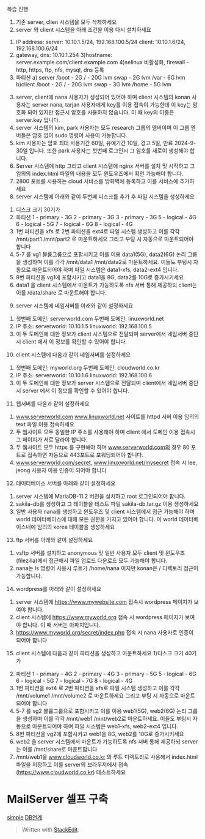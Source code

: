 복습 진행 

1. 기존 server, clien 시스템을 모두 삭제하세요
2. server 와 client 시스템을 아래 조건을 이용 다시 설치하세요
1) IP address: 
  server: 10.10.1.5/24, 192.168.100.5/24
  client: 10.10.1.6/24, 192.168.100.6/24
2) gateway, dns: 10.10.1.254
3)hostname: server.example.com/client.example.com
4)selinux 비활성화, firewall - http, https, ftp, nfs, mysql, dns 등록
5) 파티션
  a) server
  /boot - 2G
  /        - 20G lvm
  swap  - 2G   lvm
 /var    -  6G  lvm
 b)client
 /boot  - 2G
 /        - 20G lvm
swap   - 3G   lvm
/home - 5G  lvm
3. server, client에 nana 사용자가 생성되어 있어야 하며 client 시스템의 konan 사용자는 server nana, tarjan  사용자에게
   key를 이용 접속이 가능한데 이 key는 암호화 되어 있지만 접근시 암호를 사용하지 않습니다. 이 때 key의 이름은
   server.key 입니다.
4. server 시스템의 kim, park 사용자는 모두 research 그룹의 멤버이며 이 그룹 멤버들은 암호 없이 sudo 명령어 사용이
  가능합니다.
5. kim 사용자는 암호 최대 사용기간 60일, 유예기간 10일, 경고 5일, 만료 2024-9-30일 입니다. 
   또한 park 사용자는 첫번째 로그인시 그 암호를 새로이 생성해야 합니다.
6. Server 시스템에 http 그리고 client 시스템에 nginx 서버를 설치 및 시작하고 그 임의의 index.html 파일의 내용을
   모두 윈도우즈에서 확인 가능해야 합니다.
7. 2800 포트를 사용하는 cloud 서비스를 방화벽에 등록하고 이를 서비스에 추가하세요
8. server 시스템에 아래와 같이 두번째 디스크를 추가 후 파일 시스템을 생성하세요
1) 디스크 크기 30기가
2) 파티션
   1 - primary - 3G
   2 - primary - 3G
   3 - primary - 3G
   5 - logical  - 4G
   6 - logical  - 5G
   7 - logical  - 6G
   8 - logical  - 4G
3) 1번 파티션을 xfs 로 2번 파티션을 ext4로 파일 시스템 생성하고 이를 각각 /mnt/part1 /mnt/part2 로 마운트하세요
   그리고 부팅 시 자동으로 마운트되어야 합니다
4) 5-7 를 vg1 볼륨그룹으로 포함시키고 이를 이용 data1(5G), data2(6G) 논리 그룹을 생성하며 이를 각각 /mnt/data1 /mnt/data2로 
   마운트하세요. 이들도 부팅시 자동으로 마운트되어야 하며 파일 시스템은 data1-xfs, data2-ext4 입니다.
5) 8번 파티션을 vg1에 포함시키고 data1을 8G, data2를 10G로 증가시키세요
6) data1 을 client 시스템에서 마운트가 가능하도록 nfs 서버 통해 제공하되 client는 이를 /data/share 로 마운트해야 합니다.

9. server 시스템에 네임서버를 아래와 같이 설정하세요
1) 첫번째 도메인: serverworld.com  두번째 도메인: linuxworld.net
2) IP 주소: serverworld: 10.10.1.5   linuxworld: 192.168.100.5
3) 이 두 도메인에 대한 정보가 client 시스템으로 전달되며 server에서 네임서버 중단 시 client 에서 이 정보를 확인할 수
   있어야 합니다.

10. client  시스템에 다음과 같이 네임서버를 설정하세요
1) 첫번째 도메인: myworld.org  두번째 도메인: cloudworld.co.kr 
2) IP 주소: serverworld: 10.10.1.6   linuxworld: 192.168.100.6
3) 이 두 도메인에 대한 정보가 server 시스템으로 전달되며 client에서 네임서버 중단 시 server 에서 이 정보를 확인할 수
   있어야 합니다.

11. 웹서버를 다음과 같이 설정하세요
1) www.serverworld.com   www.linuxworld.net 사이트를 httpd 서버 이용 임의의 text  파일 이용 접속하세요
2) 두 웹사이트 모두 동일한 IP 주소를 사용해야 하며 client 에서 도메인 이용 접속시 그 페이지가 서로 달라야 합니다.
3) 두 웹사이트 모두 https 를 구현해야 하며 www.serverworld.com의 경우 80 포트로 접속하면 자동으로 443포트로
   포워딩되어야 합니다.
4) www.serverworld.com/secret, www.linuxworld.net/mysecret 접속 시 lee, jeong 사용자 이용 인증이 되어야 합니다

12. 데이터베이스 서버를 아래와 같이 설정하세요
1) server 시스템에 MariaDB-11.2 버전을 설치하고 root 로그인되어야 합니다.
2) sakila-db를 생성하고 그 테이블을 테스트 파일 sakila-db.tar.gz 이용 생성하세요
3) 일반 사용자 nana를 생성하고 윈도우즈 및 client 시스템에서 접근 가능해야 하며 world 데이터베이스에 대해
   모든 권한을 가지고 있어야 합니다. 이 world 데이터베이스내에 임의의 korea 테이블을 생성하세요

13. ftp 서버를 아래와 같이 설정하세요
1) vsftp 서버를 설치하고 anonymous 및 일반 사용자 모두 client 및 윈도우즈(filezilla)에서 접근해서 파일 업로드 다운로드 모두
   가능해야 합니다.
2) nana는 ls 명령어 사용시 루트가 /home/nana 이지만 konan은 / 디렉토리 접근이 가능합니다.

14. wordpress를 아래와 같이 설정하세요
 1) server 시스템에 https://www.mywebsite.com 접속시 wordpress 페이지가 보여야 합니다.
 2) client  시스템에 https://www.myworld.org 접속 시 wordpress 페이지가 보여야 합니다. 이 때 서버는 아파치입니다.
 3) https://www.myworld.org/secret/index.php 접속 시 nana 사용자로 인증이 되어야 합니다

15. client 시스템에 다음과 같이 파티션을 생성하고 마운트하세요
 1)디스크 크기 40기가
 2) 파티션
   1 - primary - 4G
   2 - primary - 4G
   3 - primary - 5G
   5 - logical  - 6G
   6 - logical  - 5G
   7 - logical  - 7G
   8 - logical  - 4G
3) 1번 파티션을 ext4 로 2번 파티션을 xfs로 파일 시스템 생성하고 이를 각각 /mnt/volume1 /mnt/volume2 로 마운트하세요
   그리고 부팅 시 자동으로 마운트되어야 합니다
4) 5-7 를 vg2 볼륨그룹으로 포함시키고 이를 이용 web1(5G), web2(6G) 논리 그룹을 생성하며 이를 각각 /mnt/web1 /mnt/web2로 
   마운트하세요. 이들도 부팅시 자동으로 마운트되어야 하며 파일 시스템은 web1-xfs, web2-ext4 입니다.
5) 8번 파티션을 vg2에 포함시키고 web1을 8G, web2를 10G로 증가시키세요
6) web2 을 server 시스템에서 마운트가 가능하도록 nfs 서버 통해 제공하되 server는 이를 /mnt/share로 마운트합니다
7) /mnt/web1을 www.cloudworld.co.kr 의 루트 디렉토리로 사용해서  index.html 파일을 저장하고 이를 server의 
   브라우저에서 접속 (https://www.cloudworld.co.kr) 테스트하세요
   
# MailServer 셀프 구축
[simple](https://velog.io/@tlsalsckd13/%EB%A6%AC%EB%88%85%EC%8A%A4-%EB%A9%94%EC%9D%BC%EC%84%9C%EB%B2%84-%EA%B5%AC%EC%B6%95)
[DB연계](https://terianp.tistory.com/59)


> Written with [StackEdit](https://stackedit.io/).
<!--stackedit_data:
eyJoaXN0b3J5IjpbLTExNTAxMTEwMjddfQ==
-->